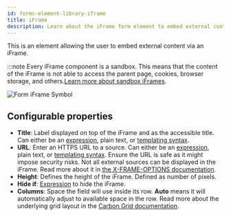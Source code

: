 ```yaml
---
id: forms-element-library-iframe
title: iFrame
description: Learn about the iFrame form element to embed external content.
---
```


This is an element allowing the user to embed external content via an iFrame.

:::note
Every iFrame component is a sandbox. This means that the content of the iFrame is not able to access the parent page, cookies, browser storage, and others.[Learn more about sandbox iFrames](https://www.w3schools.com/tags/att_iframe_sandbox.asp).

![Form iFrame Symbol](/img/form-icons/form-iframe.svg)

## Configurable properties

- **Title**: Label displayed on top of the iFrame and as the accessible title. Can either be an [expression](../../feel/language-guide/feel-expressions-introduction.md), plain text, or [templating syntax](../configuration/forms-config-templating-syntax.md).
- **URL**: Enter an HTTPS URL to a source. Can either be an [expression](../../feel/language-guide/feel-expressions-introduction.md), plain text, or [templating syntax](../configuration/forms-config-templating-syntax.md). Ensure the URL is safe as it might impose security risks. Not all external sources can be displayed in the iFrame. Read more about it in [the X-FRAME-OPTIONS documentation](https://developer.mozilla.org/en-US/docs/Web/HTTP/Headers/X-Frame-Options).
- **Height**: Defines the height of the iFrame. Defined as number of pixels.
- **Hide if**: [Expression](../../feel/language-guide/feel-expressions-introduction.md) to hide the iFrame.
- **Columns**: Space the field will use inside its row. **Auto** means it will automatically adjust to available space in the row. Read more about the underlying grid layout in the [Carbon Grid documentation](https://carbondesignsystem.com/guidelines/2x-grid/overview).
